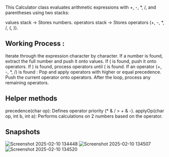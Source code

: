 This Calculator class evaluates arithmetic expressions with +, -, *, /, and parentheses using two stacks:

values stack → Stores numbers.
operators stack → Stores operators (+, -, *, /, (, )).

## Working Process :
Iterate through the expression character by character.
If a number is found, extract the full number and push it onto values.
If ( is found, push it onto operators.
If ) is found, process operators until ( is found.
If an operator (+, -, *, /) is found : Pop and apply operators with higher or equal precedence.
Push the current operator onto operators.
After the loop, process any remaining operators.

## Helper methods
precedence(char op): Defines operator priority (* & / > + & -).
applyOp(char op, int b, int a): Performs calculations on 2 numbers based on the operator.

## Snapshots 

![Screenshot 2025-02-10 134448](https://github.com/user-attachments/assets/d7a3f429-1c36-437f-b515-8d6fdae81d79)
![Screenshot 2025-02-10 134507](https://github.com/user-attachments/assets/6e0bbcce-70cb-463e-8ec5-a156a136cc80)
![Screenshot 2025-02-10 134520](https://github.com/user-attachments/assets/42cc0eb2-2360-42f4-a213-703ce6b8649b)

